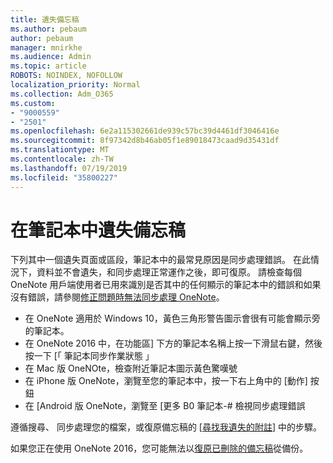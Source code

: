 ```yaml
---
title: 遺失備忘稿
ms.author: pebaum
author: pebaum
manager: mnirkhe
ms.audience: Admin
ms.topic: article
ROBOTS: NOINDEX, NOFOLLOW
localization_priority: Normal
ms.collection: Adm_O365
ms.custom:
- "9000559"
- "2501"
ms.openlocfilehash: 6e2a115302661de939c57bc39d4461df3046416e
ms.sourcegitcommit: 8f97342d8b46ab05f1e89018473caad9d35431df
ms.translationtype: MT
ms.contentlocale: zh-TW
ms.lasthandoff: 07/19/2019
ms.locfileid: "35800227"
---
```

# <a name="missing-notes-in-notebook"></a>在筆記本中遺失備忘稿

下列其中一個遺失頁面或區段，筆記本中的最常見原因是同步處理錯誤。 在此情況下，資料並不會遺失，和同步處理正常運作之後，即可復原。 請檢查每個 OneNote 用戶端使用者已用來識別是否其中的任何顯示的筆記本中的錯誤和如果沒有錯誤，請參閱[修正問題時無法同步處理 OneNote](https://support.office.com/article/299495ef-66d1-448f-90c1-b785a6968d45)。

- 在 OneNote 適用於 Windows 10，黃色三角形警告圖示會很有可能會顯示旁的筆記本。
- 在 OneNote 2016 中，在功能區] 下方的筆記本名稱上按一下滑鼠右鍵，然後按一下 [「 筆記本同步作業狀態 」
- 在 Mac 版 OneNOte，檢查附近筆記本圖示黃色驚嘆號
- 在 iPhone 版 OneNote，瀏覽至您的筆記本中，按一下右上角中的 [動作] 按鈕
- 在 [Android 版 OneNote，瀏覽至 [更多 B0 筆記本-# 檢視同步處理錯誤

遵循搜尋、 同步處理您的檔案，或復原備忘稿的 [[尋找我遺失的附註](https://support.office.com/article/32cb2bd7-afe7-44d2-a711-398a88421287)] 中的步驟。

如果您正在使用 OneNote 2016，您可能無法以[復原已刪除的備忘稿](https://support.office.com/article/32ed1036-74fd-4c21-bc28-033a486e6b14)從備份。
